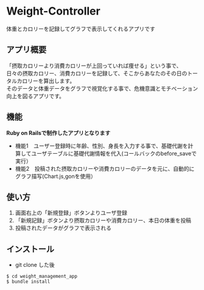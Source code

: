 # Weight-Controller
 
体重とカロリーを記録してグラフで表示してくれるアプリです
 
## アプリ概要
 
「摂取カロリーより消費カロリーが上回っていれば痩せる」という事で、  
日々の摂取カロリー、消費カロリーを記録して、そこからあなたのその日のトータルカロリーを算出します。  
そのデータと体重データをグラフで視覚化する事で、危機意識とモチベーション向上を図るアプリです。
 
## 機能

**Ruby on Railsで制作したアプリとなります**
 
- 機能1　ユーザー登録時に年齢、性別、身長を入力する事で、基礎代謝を計算してユーザテーブルに基礎代謝情報を代入(コールバックのbefore_saveで実行）
- 機能2　投稿された摂取カロリーや消費カロリーのデータを元に、自動的にグラフ描写(Chart.js,gonを使用）
 
## 使い方
 
1. 画面右上の「新規登録」ボタンよりユーザ登録
2. 「新規記録」ボタンより摂取カロリーや消費カロリー、本日の体重を投稿
3. 投稿されたデータがグラフで表示される
 
## インストール

- git clone した後

```
$ cd weight_management_app
$ bundle install
```